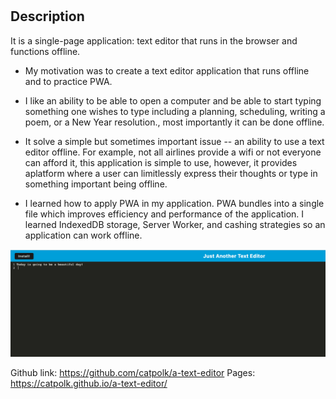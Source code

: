 # <A-Text-Editor>

## Description
 It is a single-page application: text editor that runs in the browser and functions offline.

- My motivation was to create a text editor application that runs offline and to practice PWA.

- I like an ability to be able to open a computer and be able to start typing something one wishes to type including a planning, scheduling, writing a poem, or a New Year resolution., most importantly it can be done offline. 

- It solve a simple but sometimes important issue -- an ability to use a text editor offline. For example, not all airlines provide a wifi or not everyone can afford it, this application is simple to use, however, it provides aplatform where a user can limitlessly express their thoughts or type in something important being offline. 

- I learned how to apply PWA in my application. PWA bundles into a single file which improves efficiency and performance of the application. I learned IndexedDB storage, Server Worker, and cashing strategies so an application can work offline. 



![screeshot of the a-text-editor application](./client/images/jate.png)

Github link: https://github.com/catpolk/a-text-editor
Pages: https://catpolk.github.io/a-text-editor/
